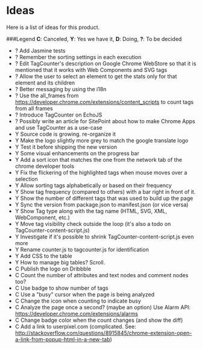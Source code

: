 # Ideas

Here is a list of ideas for this product.

###Legend
**C**: Canceled, **Y**: Yes we have it, **D**: Doing, **?**: To be decided

* ? Add Jasmine tests
* ? Remember the sorting settings in each execution
* ? Edit TagCounter's description on Google Chrome WebStore so that it is mentioned that it works with Web Components and SVG tags
* ? Allow the user to select an element to get the stats only for that element and its children
* ? Better messaging by using the i18n
* ? Use the all_frames from https://developer.chrome.com/extensions/content_scripts to count tags from all frames
* ? Introduce TagCounter on EchoJS
* ? Possibly write an article for SitePoint about how to make Chrome Apps and use TagCounter as a use-case
* Y Source code is growing. re-organize it
* Y Make the logo slightly more grey to match the google translate logo
* Y Test it before shipping the new version
* Y Some visual enhancements on the progress bar
* Y Add a sort icon that matches the one from the network tab of the chrome developer tools
* Y Fix the flickering of the highlighted tags when mouse moves over a selection
* Y Allow sorting tags alphabetically or based on their frequency
* Y Show tag frequency (compared to others) with a bar right in front of it.
* Y Show the number of different tags that was used to build up the page
* Y Sync the version from package.json to manifest.json (or vice versa)
* Y Show Tag type along with the tag name (HTML, SVG, XML, WebComponent, etc.)
* Y Move tag visibility check outside the loop (it's also a todo on TagCounter-content-script.js)
* Y Investigate if it's possible to shrink TagCounter-content-script.js even more
* Y Rename counter.js to tagcounter.js for identification
* Y Add CSS to the table
* Y How to manage big tables? Scroll.
* C Publish the logo on Dribbble
* C Count the number of attributes and text nodes and comment nodes too?
* C Use badge to show number of tags
* C Use a "busy" cursor when the page is being analyzed
* C Change the icon when counting to indicate busy
* C Analyze the page once a second? (maybe an option) Use Alarm API: https://developer.chrome.com/extensions/alarms
* C Change badge color when the count changes (and show the diff)
* C Add a link to userpixel.com (complicated. See: http://stackoverflow.com/questions/8915845/chrome-extension-open-a-link-from-popup-html-in-a-new-tab)